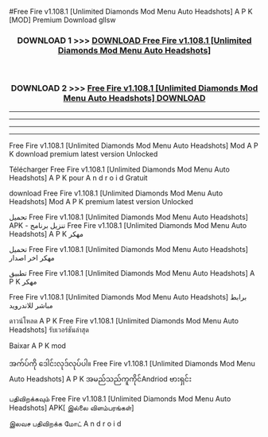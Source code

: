 #Free Fire v1.108.1  [Unlimited Diamonds Mod Menu Auto Headshots] A P K [MOD] Premium Download gllsw



<div align="center">

<h3>DOWNLOAD 1 >>> <a href="https://teeasianyam.web.app?sq=Free Fire v1.108.1  [Unlimited Diamonds Mod Menu Auto Headshots]">DOWNLOAD Free Fire v1.108.1  [Unlimited Diamonds Mod Menu Auto Headshots] </a></h3><br>

<h3>DOWNLOAD 2 >>> <a href="https://teeasianyam.web.app?sq=Free Fire v1.108.1  [Unlimited Diamonds Mod Menu Auto Headshots] ">Free Fire v1.108.1  [Unlimited Diamonds Mod Menu Auto Headshots]  DOWNLOAD </a></h3>

</div>


----------------------------------------------------------

----------------------------------------------------------

----------------------------------------------------------

----------------------------------------------------------


Free Fire v1.108.1  [Unlimited Diamonds Mod Menu Auto Headshots]  Mod A P K download premium latest version Unlocked

Télécharger Free Fire v1.108.1  [Unlimited Diamonds Mod Menu Auto Headshots]  A P K pour A n d r o i d Gratuit

download Free Fire v1.108.1  [Unlimited Diamonds Mod Menu Auto Headshots]  Mod A P K premium latest version Unlocked

تحميل Free Fire v1.108.1  [Unlimited Diamonds Mod Menu Auto Headshots]  APK - تنزيل برنامج Free Fire v1.108.1  [Unlimited Diamonds Mod Menu Auto Headshots]  A P K مهكر

تحميل Free Fire v1.108.1  [Unlimited Diamonds Mod Menu Auto Headshots]  مهكر اخر اصدار

تطبيق Free Fire v1.108.1  [Unlimited Diamonds Mod Menu Auto Headshots]  A P K مهكر

Free Fire v1.108.1  [Unlimited Diamonds Mod Menu Auto Headshots]  برابط مباشر للاندرويد

ดาวน์โหลด A P K Free Fire v1.108.1  [Unlimited Diamonds Mod Menu Auto Headshots]  รับเวอร์ชันล่าสุด

Baixar A P K mod

အက်ပ်ကို ဒေါင်းလုဒ်လုပ်ပါ။ Free Fire v1.108.1  [Unlimited Diamonds Mod Menu Auto Headshots]  A P K အမည်သည်ကူကိုင်Andriod ဗားရှင်း

பதிவிறக்கவும் Free Fire v1.108.1  [Unlimited Diamonds Mod Menu Auto Headshots]  APK[ இல்லை விளம்பரங்கள்] 
 
இலவச பதிவிறக்க மோட் A n d r o i d



